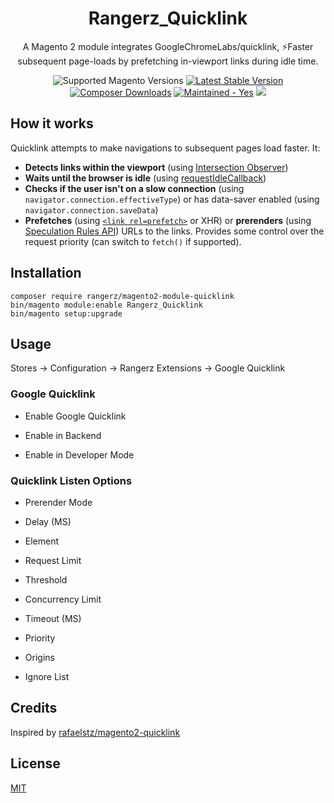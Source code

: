 <h1 align="center">Rangerz_Quicklink</h1>

<div align="center">
  <p>A Magento 2 module integrates GoogleChromeLabs/quicklink, ⚡️Faster subsequent page-loads by prefetching in-viewport links during idle time.</p>
  <img src="https://img.shields.io/badge/magento-2.4-brightgreen.svg?logo=magento&longCache=true&style=flat-square" alt="Supported Magento Versions" />
  <a href="https://packagist.org/packages/rangerz/magento2-module-quicklink" target="_blank"><img src="https://img.shields.io/packagist/v/rangerz/magento2-module-quicklink.svg?style=flat-square" alt="Latest Stable Version" /></a>
  <a href="https://packagist.org/packages/rangerz/magento2-module-quicklink" target="_blank"><img src="https://poser.pugx.org/rangerz/magento2-module-quicklink/downloads" alt="Composer Downloads" /></a>
  <a href="https://github.com/rangerz/magento2-module-quicklink/graphs/commit-activity" target="_blank"><img src="https://img.shields.io/badge/maintained%3F-yes-brightgreen.svg?style=flat-square" alt="Maintained - Yes" /></a>
  <a href="https://opensource.org/licenses/MIT" target="_blank"><img src="https://img.shields.io/badge/license-MIT-blue.svg" /></a>
</div>

## How it works

Quicklink attempts to make navigations to subsequent pages load faster. It:

* **Detects links within the viewport** (using [Intersection Observer](https://developer.mozilla.org/en-US/docs/Web/API/Intersection_Observer_API))
* **Waits until the browser is idle** (using [requestIdleCallback](https://developer.mozilla.org/en-US/docs/Web/API/Window/requestIdleCallback))
* **Checks if the user isn't on a slow connection** (using `navigator.connection.effectiveType`) or has data-saver enabled (using `navigator.connection.saveData`)
* **Prefetches** (using [`<link rel=prefetch>`](https://www.w3.org/TR/resource-hints/#prefetch) or XHR) or **prerenders** (using [Speculation Rules API](https://github.com/WICG/nav-speculation/blob/main/triggers.md))  URLs to the links. Provides some control over the request priority (can switch to `fetch()` if supported).

## Installation

```
composer require rangerz/magento2-module-quicklink
bin/magento module:enable Rangerz_Quicklink
bin/magento setup:upgrade
```

## Usage

Stores -> Configuration -> Rangerz Extensions -> Google Quicklink

### Google Quicklink

- Enable Google Quicklink

- Enable in Backend

- Enable in Developer Mode 

### Quicklink Listen Options

- Prerender Mode

- Delay (MS)

- Element

- Request Limit

- Threshold

- Concurrency Limit

- Timeout (MS)

- Priority

- Origins

- Ignore List

## Credits

Inspired by [rafaelstz/magento2-quicklink](https://github.com/rafaelstz/magento2-quicklink)

## License

[MIT](https://opensource.org/licenses/MIT)
